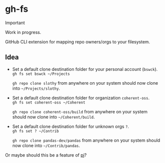 # gh-fs

> [!Important]
> Work in progress.

GitHub CLI extension for mapping repo owners/orgs to your filesystem.

## Idea

* Set a default clone destination folder for your personal account (`bswck`).<br>
  `gh fs set bswck ~/Projects`

  `gh repo clone slothy` from anywhere on your system should now clone into `~/Projects/slothy`.

* Set a default clone destination folder for organization `coherent-oss`.<br>
  `gh fs set coherent-oss ~/Coherent`

  `gh repo clone coherent-oss/build` from anywhere on your system should now clone into `~/Coherent/build`.

* Set a default clone destination folder for unknown orgs `?`.<br>
  `gh fs set ? ~/Contrib`

  `gh repo clone pandas-dev/pandas` from anywhere on your system should now clone into `~/Contrib/pandas`.

Or maybe should this be a feature of [pj](https://github.com/coherent-oss/pj)?

